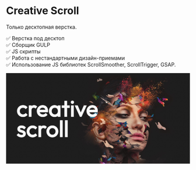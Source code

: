 # Creative Scroll
  
Только десктопная верстка.

✅ Верстка под десктоп  
✅ Сборщик GULP  
✅ JS скрипты  
✅ Работа с нестандартными дизайн-приемами  
✅ Использование JS библиотек ScrollSmoother, ScrollTrigger, GSAP.


[![Creative Scroll](https://github.com/8807010/creative_scroll/blob/master/preview.jpg)](https://8807010.github.io/creative_scroll/)  
